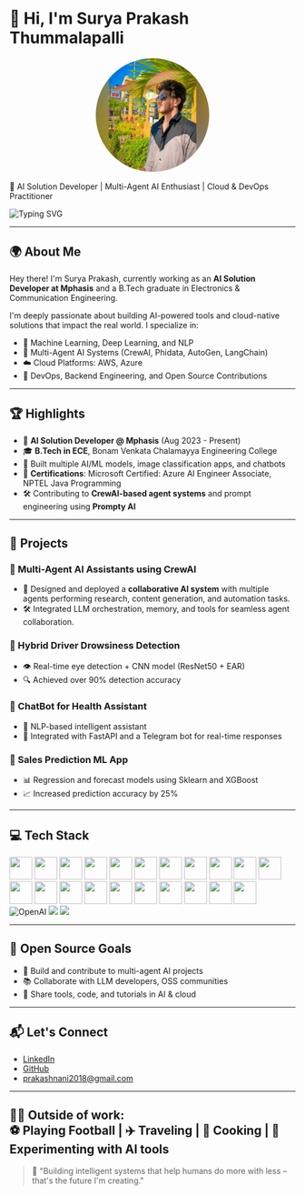 # 👋 Hi, I'm Surya Prakash Thummalapalli

<p align="center">
  <img src="profile.jpg" alt="Surya Prakash Thummalapalli" width="200" height="200" style="border-radius: 50%;">
</p>


🚀 AI Solution Developer | Multi-Agent AI Enthusiast | Cloud & DevOps Practitioner

![Typing SVG](https://readme-typing-svg.demolab.com/?lines=AI+Solution+Developer;Multi-Agent+AI+Builder;Cloud+Computing+Explorer;Open+Source+Contributor&font=Fira+Code&center=true&width=440&height=45&color=00ADB5)

---

## 🌍 About Me

Hey there! I'm Surya Prakash, currently working as an **AI Solution Developer at Mphasis** and a B.Tech graduate in Electronics & Communication Engineering.

I'm deeply passionate about building AI-powered tools and cloud-native solutions that impact the real world. I specialize in:

- 🧠 Machine Learning, Deep Learning, and NLP
- 🤖 Multi-Agent AI Systems (CrewAI, Phidata, AutoGen, LangChain)
- ☁️ Cloud Platforms: AWS, Azure
- 🧰 DevOps, Backend Engineering, and Open Source Contributions

---

## 🏆 Highlights

- 💼 **AI Solution Developer @ Mphasis** (Aug 2023 - Present)
- 🎓 **B.Tech in ECE**, Bonam Venkata Chalamayya Engineering College
- 🧠 Built multiple AI/ML models, image classification apps, and chatbots
- 📜 **Certifications**: Microsoft Certified: Azure AI Engineer Associate, NPTEL Java Programming
- 🛠️ Contributing to **CrewAI-based agent systems** and prompt engineering using **Prompty AI**

---

## 🚀 Projects

### 📌 Multi-Agent AI Assistants using CrewAI
- 🤖 Designed and deployed a **collaborative AI system** with multiple agents performing research, content generation, and automation tasks.
- 🛠 Integrated LLM orchestration, memory, and tools for seamless agent collaboration.

### 📌 Hybrid Driver Drowsiness Detection
- 👁️ Real-time eye detection + CNN model (ResNet50 + EAR)
- 🔍 Achieved over 90% detection accuracy

### 📌 ChatBot for Health Assistant
- 🧠 NLP-based intelligent assistant
- 💬 Integrated with FastAPI and a Telegram bot for real-time responses

### 📌 Sales Prediction ML App
- 📊 Regression and forecast models using Sklearn and XGBoost
- 📈 Increased prediction accuracy by 25%

---

## 💻 Tech Stack

<p align="left">
  <!-- Programming -->
  <img src="https://cdn.jsdelivr.net/gh/devicons/devicon/icons/java/java-original.svg" width="40" height="40"/>
  <img src="https://cdn.jsdelivr.net/gh/devicons/devicon/icons/python/python-original.svg" width="40" height="40"/>
  <img src="https://cdn.jsdelivr.net/gh/devicons/devicon/icons/javascript/javascript-original.svg" width="40" height="40"/>

  <!-- Web -->
  <img src="https://cdn.jsdelivr.net/gh/devicons/devicon/icons/html5/html5-original.svg" width="40" height="40"/>
  <img src="https://cdn.jsdelivr.net/gh/devicons/devicon/icons/css3/css3-original.svg" width="40" height="40"/>
  <img src="https://cdn.jsdelivr.net/gh/devicons/devicon/icons/react/react-original.svg" width="40" height="40"/>
  <img src="https://cdn.jsdelivr.net/gh/devicons/devicon/icons/nodejs/nodejs-original.svg" width="40" height="40"/>
  <img src="https://cdn.jsdelivr.net/gh/devicons/devicon/icons/express/express-original.svg" width="40" height="40"/>

  <!-- Databases -->
  <img src="https://cdn.jsdelivr.net/gh/devicons/devicon/icons/mysql/mysql-original.svg" width="40" height="40"/>
  <img src="https://cdn.jsdelivr.net/gh/devicons/devicon/icons/postgresql/postgresql-original.svg" width="40" height="40"/>
  <img src="https://cdn.jsdelivr.net/gh/devicons/devicon/icons/mongodb/mongodb-original.svg" width="40" height="40"/>

  <!-- DevOps & Cloud -->
  <img src="https://cdn.jsdelivr.net/gh/devicons/devicon/icons/docker/docker-original.svg" width="40" height="40"/>
  <img src="https://cdn.jsdelivr.net/gh/devicons/devicon/icons/kubernetes/kubernetes-plain.svg" width="40" height="40"/>
  <img src="https://cdn.jsdelivr.net/gh/devicons/devicon/icons/linux/linux-original.svg" width="40" height="40"/>
  <img src="https://cdn.jsdelivr.net/gh/devicons/devicon/icons/git/git-original.svg" width="40" height="40"/>
  <img src="https://cdn.jsdelivr.net/gh/devicons/devicon/icons/github/github-original.svg" width="40" height="40"/>
  <img src="https://cdn.jsdelivr.net/gh/devicons/devicon/icons/amazonwebservices/amazonwebservices-original.svg" width="40" height="40"/>
  <img src="https://cdn.jsdelivr.net/gh/devicons/devicon/icons/googlecloud/googlecloud-original.svg" width="40" height="40"/>
  <img src="https://cdn.jsdelivr.net/gh/devicons/devicon/icons/azure/azure-original.svg" width="40" height="40"/>

  <!-- AI/ML -->
  <img src="https://cdn.jsdelivr.net/gh/devicons/devicon/icons/tensorflow/tensorflow-original.svg" width="40" height="40"/>
  <img src="https://cdn.jsdelivr.net/gh/devicons/devicon/icons/pytorch/pytorch-original.svg" width="40" height="40"/>
  <img src="https://cdn.jsdelivr.net/gh/simple-icons/simple-icons/icons/openai.svg" width="40" height="40" alt="OpenAI" />
  <img src="https://img.shields.io/badge/CrewAI-000?style=for-the-badge&logoColor=white" />
  <img src="https://img.shields.io/badge/PromptyAI-000?style=for-the-badge&logoColor=white" />
</p>

---

## 🌱 Open Source Goals

- 🚀 Build and contribute to multi-agent AI projects
- 📚 Collaborate with LLM developers, OSS communities
- 🤝 Share tools, code, and tutorials in AI & cloud

---

## 📬 Let's Connect

- [LinkedIn](https://www.linkedin.com/in/surya-prakash-thummalapalli/)  
- [GitHub](https://github.com/prakashnanis)  
- <prakashnani2018@gmail.com>

---
🏃‍♂️ Outside of work:  
⚽ Playing Football | ✈️ Traveling | 🍳 Cooking | 🤖 Experimenting with AI tools
---

> 🧠 "Building intelligent systems that help humans do more with less – that's the future I'm creating."

